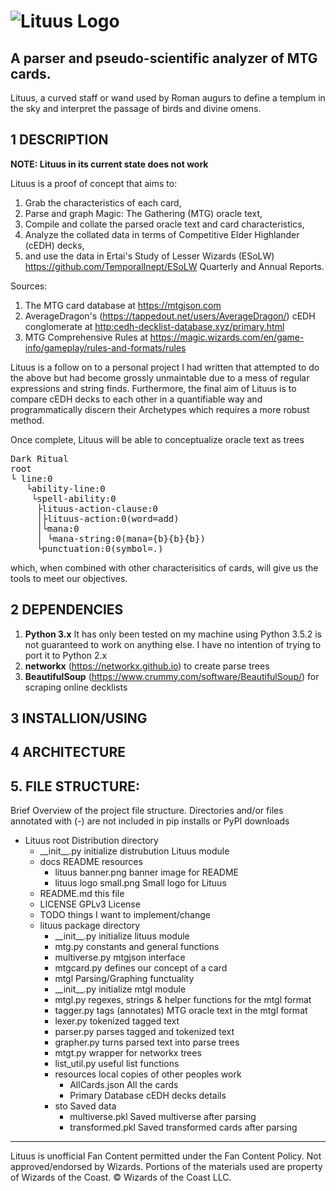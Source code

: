# ![Lituus Logo](https://github.com/TemporalInept/Lituus/blob/master/docs/lituus%20banner.png)
## A parser and pseudo-scientific analyzer of MTG cards.

Lituus, a curved staff or wand used by Roman augurs to define a templum in the sky and interpret the passage of birds and divine omens.

## 1 DESCRIPTION

**NOTE: Lituus in its current state does not work**

Lituus is a proof of concept that aims to:

 1. Grab the characteristics of each card,
 2. Parse and graph Magic: The Gathering (MTG) oracle text,
 3. Compile and collate the parsed oracle text and card characteristics,
 3. Analyze the collated data in terms of Competitive Elder Highlander (cEDH) decks,
 5. and use the data in Ertai's Study of Lesser Wizards (ESoLW) <https://github.com/TemporalInept/ESoLW> Quarterly and Annual Reports. 

Sources:

 1. The MTG card database at <https://mtgjson.com> 
 2. AverageDragon's (<https://tappedout.net/users/AverageDragon/>) cEDH conglomerate at <http:cedh-decklist-database.xyz/primary.html>
 3. MTG Comprehensive Rules at <https://magic.wizards.com/en/game-info/gameplay/rules-and-formats/rules>

Lituus is a follow on to a personal project I had written that attempted to do the
above but had become grossly unmaintable due to a mess of regular expressions and string finds. Furthermore, the final aim of Lituus is to compare cEDH decks to each other in a quantifiable way and programmatically discern their Archetypes which requires a more robust method.

Once complete, Lituus will be able to conceptualize oracle text as trees

<pre>
Dark Ritual
root
└ line:0
   └ability-line:0
    └spell-ability:0
     ├lituus-action-clause:0
     │├lituus-action:0(word=add)
     │└mana:0
     │ └mana-string:0(mana={b}{b}{b})
     └punctuation:0(symbol=.)
</pre>

which, when combined with other characterisitics of cards, will give us the tools to meet our objectives.

## 2 DEPENDENCIES

 1. **Python 3.x** It has only been tested on my machine using Python 3.5.2 is not guaranteed to work on anything else. I have no intention of trying to port it to Python 2.x
 2. **networkx** (https://networkx.github.io) to create parse trees
 3. **BeautifulSoup** (https://www.crummy.com/software/BeautifulSoup/) for scraping online decklists

## 3 INSTALLION/USING

## 4 ARCHITECTURE

## 5. FILE STRUCTURE:
Brief Overview of the project file structure. Directories and/or files annotated
with (-) are not included in pip installs or PyPI downloads

* Lituus                    root Distribution directory
  - \_\_init\_\_.py         initialize distrubution Lituus module
  - docs                    README resources
    + lituus banner.png     banner image for README
    + lituus logo small.png Small logo for Lituus
  - README.md               this file
  - LICENSE                 GPLv3 License
  - TODO                    things I want to implement/change
  - lituus                  package directory
    + \_\_init\_\_.py       initialize lituus module
    + mtg.py                constants and general functions
    + multiverse.py         mtgjson interface
    + mtgcard.py            defines our concept of a card
    + mtgl                  Parsing/Graphing functuality
     * \_\_init\_\_.py      initialize mtgl module
     * mtgl.py              regexes, strings & helper functions for the mtgl format
     * tagger.py            tags (annotates) MTG oracle text in the mtgl format
     * lexer.py             tokenized tagged text
     * parser.py            parses tagged and tokenized text
     * grapher.py           turns parsed text into parse trees
     * mtgt.py              wrapper for networkx trees
     * list_util.py         useful list functions
    + resources             local copies of other peoples work
      * AllCards.json       All the cards
      * Primary Database    cEDH decks details
    + sto                   Saved data
      * multiverse.pkl      Saved multiverse after parsing
      * transformed.pkl     Saved transformed cards after parsing

***
Lituus is unofficial Fan Content permitted under the Fan Content Policy. Not
approved/endorsed by Wizards. Portions of the materials used are property of Wizards
of the Coast. &copy; Wizards of the Coast LLC.



